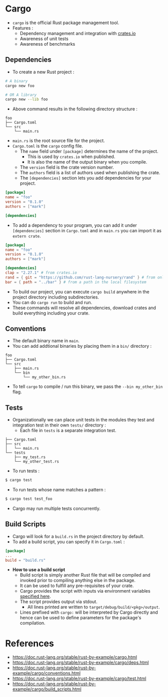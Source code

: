 # Cargo
* `cargo` is the official Rust package management tool.
* Features :
	* Dependency management and integration with [crates.io](https://crates.io/)
	* Awareness of unit tests
	* Awareness of benchmarks
## Dependencies
* To create a new Rust project :
```bash
# A binary
cargo new foo

# OR A library
cargo new --lib foo
```
* Above command results in the following directory structure :
```
foo
├── Cargo.toml
└── src
    └── main.rs
```
* `main.rs` is the root source file for the project.
* `Cargo.toml` is the `cargo` config file.
	* The `name` field under `[package]` determines the name of the project.
		* This is used by `crates.io` when published.
		* It is also the name of the output binary when you compile.
	* The `version` field is the crate version number.
	* The `authors` field is a list of authors used when publishing the crate.
	* The `[dependencies]` section lets you add dependencies for your project.
```toml
[package]
name = "foo"
version = "0.1.0"
authors = ["mark"]

[dependencies]
```
* To add a dependency to your program, you can add it under `[dependencies]` section in `Cargo.toml` and in `main.rs` you can import it as `extern crate`.
```toml
[package]
name = "foo"
version = "0.1.0"
authors = ["mark"]

[dependencies]
clap = "2.27.1" # from crates.io
rand = { git = "https://github.com/rust-lang-nursery/rand" } # from online repo
bar = { path = "../bar" } # from a path in the local filesystem
```
* To build our project, you can execute `cargo build` anywhere in the project directory including subdirectories.
* You can do `cargo run` to build and run.
* These commands will resolve all dependencies, download crates and build everything including your crate.
## Conventions
* The default binary name in `main`.
* You can add addtional binaries by placing them in a `bin/` directory :
```
foo
├── Cargo.toml
└── src
    ├── main.rs
    └── bin
        └── my_other_bin.rs
```
* To tell `cargo` to compile / run this binary, we pass the `--bin my_other_bin` flag.
## Tests
* Organizationally we can place unit tests in the modules they test and integration test in their own `tests/` directory :
	* Each file in `tests` is a separate integration test.
```foo
├── Cargo.toml
├── src
│   └── main.rs
└── tests
    ├── my_test.rs
    └── my_other_test.rs
```
* To run tests :
```bash
$ cargo test
```
* To run tests whose name matches a pattern :
```bash
$ cargo test test_foo
```
* Cargo may run multiple tests concurrently.
## Build Scripts
* Cargo will look for a `build.rs` in the project directory by default.
* To add a build script, you can specify it in `Cargo.toml` :
```toml
[package]
...
build = "build.rs"
```
* __How to use a build script__
	* Build script is simply another Rust file that will be compiled and invoked prior to compiling anything else in the package.
	* It can be used to fulfill any pre-requisites of your crate.
	* Cargo provides the script with inputs via environment variables [specified here](https://doc.rust-lang.org/cargo/reference/environment-variables.html#environment-variables-cargo-sets-for-build-scripts).
	* The script provides output via stdout.
		* All lines printed are written to `target/debug/build/<pkg>/output`.
	* Lines prefixed with `cargo:` will be interpreted by Cargo directly and hence can be used to define parameters for the package's compilation.
# References
* https://doc.rust-lang.org/stable/rust-by-example/cargo.html
* https://doc.rust-lang.org/stable/rust-by-example/cargo/deps.html
* https://doc.rust-lang.org/stable/rust-by-example/cargo/conventions.html
* https://doc.rust-lang.org/stable/rust-by-example/cargo/test.html
* https://doc.rust-lang.org/stable/rust-by-example/cargo/build_scripts.html
